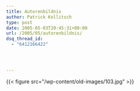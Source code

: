 ```yaml
---
title: Autorenbildnis
author: Patrick Kollitsch
type: post
date: 2005-05-03T20:45:31+00:00
url: /2005/05/autorenbildnis/
dsq_thread_id:
  - "6412166422"




---
```

{{< figure src="/wp-content/old-images/103.jpg" >}}